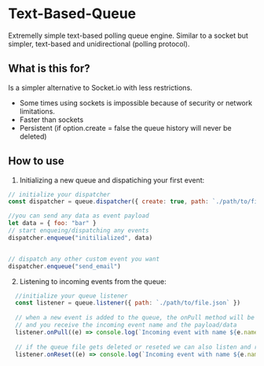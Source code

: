 # Text-Based-Queue

Extremelly simple text-based polling queue engine. Similar to a socket but simpler, text-based and unidirectional (polling protocol).

## What is this for?

Is a simpler alternative to Socket.io with less restrictions.
- Some times using sockets is impossible because of security or network limitations.
- Faster than sockets
- Persistent (if option.create = false the queue history will never be deleted)

## How to use

1. Initializing a new queue and dispatiching your first event:

```js
// initialize your dispatcher
const dispatcher = queue.dispatcher({ create: true, path: `./path/to/file.json` })

//you can send any data as event payload
let data = { foo: "bar" }
// start enqueing/dispatching any events
dispatcher.enqueue("initilialized", data)


// dispatch any other custom event you want
dispatcher.enqueue("send_email")
```


2. Listening to incoming events from the queue:

```js
  //initialize your queue listener
  const listener = queue.listener({ path: `./path/to/file.json` })
  
  // when a new event is added to the queue, the onPull method will be triggered 
  // and you receive the incoming event name and the payload/data
  listener.onPull((e) => console.log(`Incoming event with name ${e.name}`, e.data))
  
  // if the queue file gets deleted or reseted we can also listen and receive any queued events
  listener.onReset((e) => console.log(`Incoming event with name ${e.name}`, e.data))
```
